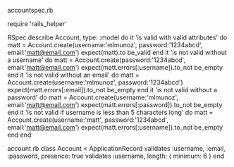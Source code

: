 accountspec.rb

require 'rails_helper'

RSpec.describe Account, type: :model do
  it 'is valid with valid attributes' do
    matt = Account.create(username:'mlmunoz', password:'1234abcd', email:'matt@email.com')
    expect(matt).to be_valid
  end
  it 'is not valid without a username' do
    matt = Account.create(password:'1234abcd', email:'matt@email.com')
    expect(matt.errors[:username]).to_not be_empty
  end
  it 'is not valid without an email' do
    matt = Account.create(username:'mlmunoz', password:'1234abcd')
    expect(matt.errors[:email]).to_not be_empty
  end
  it 'is not valid without a password' do
    matt = Account.create(username:'mlmunoz', email:'matt@email.com')
    expect(matt.errors[:password]).to_not be_empty
  end
  it 'is not valid if username is less than 5 characters long' do
    matt = Account.create(username:'matt', password:'1234abcd', email:'matt@email.com')
    expect(matt.errors[:username]).to_not be_empty
  end
end

account.rb
class Account < ApplicationRecord
    validates :username, :email, :password, presence: true
    validates :username, length: { minimum: 6 }
end